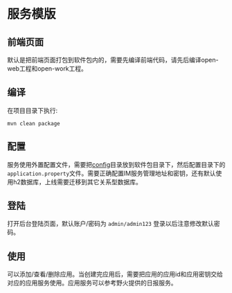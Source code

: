 # 服务模版
## 前端页面
默认是把前端页面打包到软件包内的，需要先编译前端代码，请先后编译open-web工程和open-work工程。

## 编译
在项目目录下执行:
```
mvn clean package
```
## 配置
服务使用外置配置文件，需要把[config](./config)目录放到软件包目录下，然后配置目录下的```application.property```文件。需要正确配置IM服务管理地址和密钥，还有默认使用h2数据库，上线需要迁移到其它关系型数据库。

## 登陆
打开后台登陆页面，默认账户/密码为 ```admin/admin123``` 登录以后注意修改默认密码。

## 使用
可以添加/查看/删除应用。当创建完应用后，需要把应用的应用id和应用密钥交给对应的应用服务使用。应用服务可以参考野火提供的日报服务。
